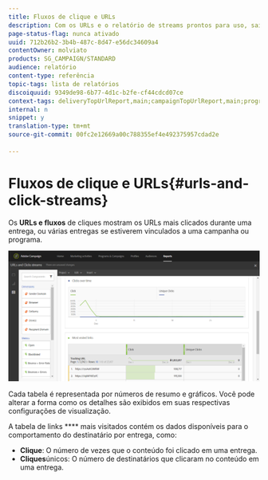 ```yaml
---
title: Fluxos de clique e URLs
description: Com os URLs e o relatório de streams prontos para uso, saiba mais sobre o sucesso dos URLs em suas entregas.
page-status-flag: nunca ativado
uuid: 712b26b2-3b4b-487c-8d47-e56dc34609a4
contentOwner: molviato
products: SG_CAMPAIGN/STANDARD
audience: relatório
content-type: referência
topic-tags: lista de relatórios
discoiquuid: 9349de98-6b77-4d1c-b2fe-cf44cdcd07ce
context-tags: deliveryTopUrlReport,main;campaignTopUrlReport,main;programTopUrlReport,main
internal: n
snippet: y
translation-type: tm+mt
source-git-commit: 00fc2e12669a00c788355ef4e492375957cdad2e

---
```



# Fluxos de clique e URLs{#urls-and-click-streams}

Os **URLs e fluxos** de cliques mostram os URLs mais clicados durante uma entrega, ou várias entregas se estiverem vinculados a uma campanha ou programa.

![](assets/delivery_reports_8.png)

Cada tabela é representada por números de resumo e gráficos. Você pode alterar a forma como os detalhes são exibidos em suas respectivas configurações de visualização.

A tabela de links **** mais visitados contém os dados disponíveis para o comportamento do destinatário por entrega, como:

* **Clique**: O número de vezes que o conteúdo foi clicado em uma entrega.
* **Cliques**&#x200B;únicos: O número de destinatários que clicaram no conteúdo em uma entrega.

